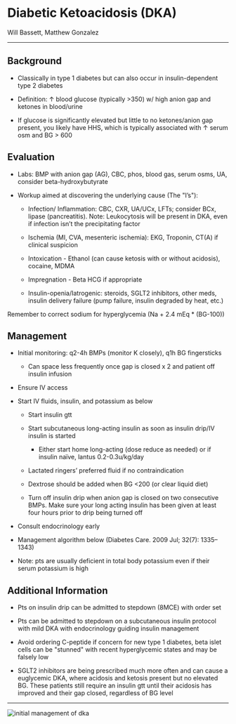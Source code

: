 # Diabetic Ketoacidosis (DKA) 

Will Bassett, Matthew Gonzalez

---

## Background

- Classically in type 1 diabetes but can also occur in insulin-dependent type 2 diabetes

- Definition: ↑ blood glucose (typically >350) w/ high anion gap and ketones in blood/urine

- If glucose is significantly elevated but little to no ketones/anion gap present, you likely have HHS, which is typically associated with ↑ serum osm and BG > 600

## Evaluation

- Labs: BMP with anion gap (AG), CBC, phos, blood gas, serum osms, UA, consider beta-hydroxybutyrate

- Workup aimed at discovering the underlying cause (The "I’s"):

    - Infection/ Inflammation: CBC, CXR, UA/UCx, LFTs; consider BCx, lipase (pancreatitis). Note: Leukocytosis will be present in DKA, even if infection isn’t the precipitating factor

    - Ischemia (MI, CVA, mesenteric ischemia): EKG, Troponin, CT(A) if clinical suspicion

    - Intoxication - Ethanol (can cause ketosis with or without acidosis), cocaine, MDMA

    - Impregnation - Beta HCG if appropriate

    - Insulin-openia/Iatrogenic: steroids, SGLT2 inhibitors, other meds, insulin delivery failure (pump failure, insulin degraded by heat, etc.)

Remember to correct sodium for hyperglycemia (Na + 2.4 mEq * (BG-100))

## Management

- Initial monitoring: q2-4h BMPs (monitor K closely), q1h BG fingersticks

    - Can space less frequently once gap is closed x 2 and patient off insulin infusion

- Ensure IV access

- Start IV fluids, insulin, and potassium as below

    - Start insulin gtt

    - Start subcutaneous long-acting insulin as soon as insulin drip/IV insulin is started

        - Either start home long-acting (dose reduce as needed) or if insulin naïve, lantus 0.2-0.3u/kg/day

    - Lactated ringers’ preferred fluid if no contraindication

    - Dextrose should be added when BG <200 (or clear liquid diet)

    - Turn off insulin drip when anion gap is closed on two consecutive BMPs. Make sure your long acting insulin has been given at least four hours prior to drip being turned off

- Consult endocrinology early

- Management algorithm below (Diabetes Care. 2009 Jul; 32(7): 1335–1343)

- Note: pts are usually deficient in total body potassium even if their serum potassium is high

## Additional Information

- Pts on insulin drip can be admitted to stepdown (8MCE) with order set

- Pts can be admitted to stepdown on a subcutaneous insulin protocol with mild DKA with endocrinology guiding insulin management

- Avoid ordering C-peptide if concern for new type 1 diabetes, beta islet cells can be "stunned" with recent hyperglycemic states and may be falsely low

- SGLT2 inhibitors are being prescribed much more often and can cause a euglycemic DKA, where acidosis and ketosis present but no elevated BG. These patients still require an insulin gtt until their acidosis has improved and their gap closed, regardless of BG level

---

![initial management of dka](../images/dka-management.jpg)
